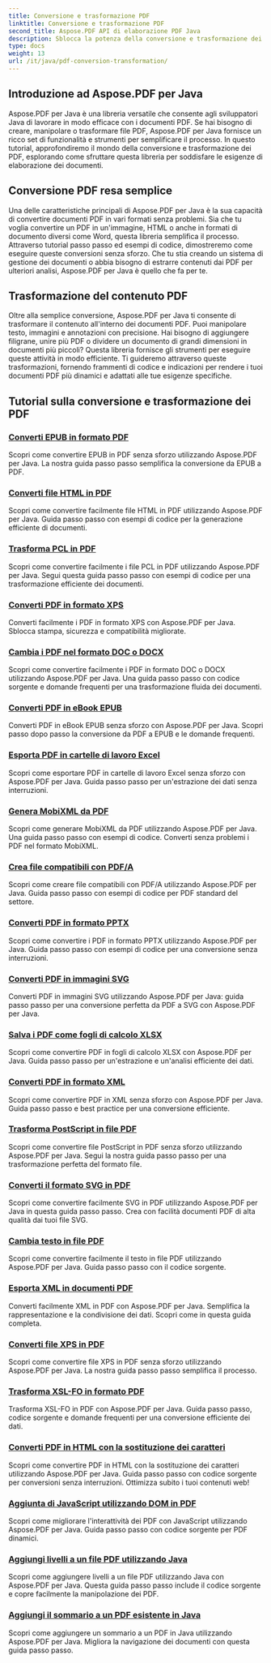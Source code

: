 ```yaml
---
title: Conversione e trasformazione PDF
linktitle: Conversione e trasformazione PDF
second_title: Aspose.PDF API di elaborazione PDF Java
description: Sblocca la potenza della conversione e trasformazione dei PDF con Aspose.PDF per Java tutorial completi per sviluppatori. Migliora oggi stesso le tue capacità di elaborazione PDF!
type: docs
weight: 13
url: /it/java/pdf-conversion-transformation/
---
```


## Introduzione ad Aspose.PDF per Java

Aspose.PDF per Java è una libreria versatile che consente agli sviluppatori Java di lavorare in modo efficace con i documenti PDF. Se hai bisogno di creare, manipolare o trasformare file PDF, Aspose.PDF per Java fornisce un ricco set di funzionalità e strumenti per semplificare il processo. In questo tutorial, approfondiremo il mondo della conversione e trasformazione dei PDF, esplorando come sfruttare questa libreria per soddisfare le esigenze di elaborazione dei documenti.

## Conversione PDF resa semplice

Una delle caratteristiche principali di Aspose.PDF per Java è la sua capacità di convertire documenti PDF in vari formati senza problemi. Sia che tu voglia convertire un PDF in un'immagine, HTML o anche in formati di documento diversi come Word, questa libreria semplifica il processo. Attraverso tutorial passo passo ed esempi di codice, dimostreremo come eseguire queste conversioni senza sforzo. Che tu stia creando un sistema di gestione dei documenti o abbia bisogno di estrarre contenuti dai PDF per ulteriori analisi, Aspose.PDF per Java è quello che fa per te.

## Trasformazione del contenuto PDF

Oltre alla semplice conversione, Aspose.PDF per Java ti consente di trasformare il contenuto all'interno dei documenti PDF. Puoi manipolare testo, immagini e annotazioni con precisione. Hai bisogno di aggiungere filigrane, unire più PDF o dividere un documento di grandi dimensioni in documenti più piccoli? Questa libreria fornisce gli strumenti per eseguire queste attività in modo efficiente. Ti guideremo attraverso queste trasformazioni, fornendo frammenti di codice e indicazioni per rendere i tuoi documenti PDF più dinamici e adattati alle tue esigenze specifiche.

## Tutorial sulla conversione e trasformazione dei PDF
### [Converti EPUB in formato PDF](./convert-epub-to-pdf-format/)
Scopri come convertire EPUB in PDF senza sforzo utilizzando Aspose.PDF per Java. La nostra guida passo passo semplifica la conversione da EPUB a PDF.
### [Converti file HTML in PDF](./convert-html-to-pdf-files/)
Scopri come convertire facilmente file HTML in PDF utilizzando Aspose.PDF per Java. Guida passo passo con esempi di codice per la generazione efficiente di documenti.
### [Trasforma PCL in PDF](./transform-pcl-to-pdfs/)
Scopri come convertire facilmente i file PCL in PDF utilizzando Aspose.PDF per Java. Segui questa guida passo passo con esempi di codice per una trasformazione efficiente dei documenti.
### [Converti PDF in formato XPS](./convert-pdfs-to-xps-format/)
Converti facilmente i PDF in formato XPS con Aspose.PDF per Java. Sblocca stampa, sicurezza e compatibilità migliorate.
### [Cambia i PDF nel formato DOC o DOCX](./change-pdfs-to-doc-or-docx-format/)
Scopri come convertire facilmente i PDF in formato DOC o DOCX utilizzando Aspose.PDF per Java. Una guida passo passo con codice sorgente e domande frequenti per una trasformazione fluida dei documenti.
### [Converti PDF in eBook EPUB](./convert-pdfs-to-epub-ebooks/)
Converti PDF in eBook EPUB senza sforzo con Aspose.PDF per Java. Scopri passo dopo passo la conversione da PDF a EPUB e le domande frequenti.
### [Esporta PDF in cartelle di lavoro Excel](./export-pdfs-to-excel-workbooks/)
Scopri come esportare PDF in cartelle di lavoro Excel senza sforzo con Aspose.PDF per Java. Guida passo passo per un'estrazione dei dati senza interruzioni.
### [Genera MobiXML da PDF](./generate-mobixml-from-pdfs/)
Scopri come generare MobiXML da PDF utilizzando Aspose.PDF per Java. Una guida passo passo con esempi di codice. Converti senza problemi i PDF nel formato MobiXML.
### [Crea file compatibili con PDF/A](./create-pdfa-compliant-files/)
Scopri come creare file compatibili con PDF/A utilizzando Aspose.PDF per Java. Guida passo passo con esempi di codice per PDF standard del settore.
### [Converti PDF in formato PPTX](./convert-pdfs-to-pptx-format/)
Scopri come convertire i PDF in formato PPTX utilizzando Aspose.PDF per Java. Guida passo passo con esempi di codice per una conversione senza interruzioni.
### [Converti PDF in immagini SVG](./convert-pdfs-to-svg-images/)
Converti PDF in immagini SVG utilizzando Aspose.PDF per Java: guida passo passo per una conversione perfetta da PDF a SVG con Aspose.PDF per Java.
### [Salva i PDF come fogli di calcolo XLSX](./save-pdfs-as-xlsx-spreadsheets/)
Scopri come convertire PDF in fogli di calcolo XLSX con Aspose.PDF per Java. Guida passo passo per un'estrazione e un'analisi efficiente dei dati.
### [Converti PDF in formato XML](./convert-pdfs-to-xml-format/)
Scopri come convertire PDF in XML senza sforzo con Aspose.PDF per Java. Guida passo passo e best practice per una conversione efficiente.
### [Trasforma PostScript in file PDF](./turn-postscript-into-pdf-files/)
Scopri come convertire file PostScript in PDF senza sforzo utilizzando Aspose.PDF per Java. Segui la nostra guida passo passo per una trasformazione perfetta del formato file.
### [Converti il formato SVG in PDF](./convert-svg-to-pdf-format/)
Scopri come convertire facilmente SVG in PDF utilizzando Aspose.PDF per Java in questa guida passo passo. Crea con facilità documenti PDF di alta qualità dai tuoi file SVG.
### [Cambia testo in file PDF](./change-text-to-pdf-files/)
Scopri come convertire facilmente il testo in file PDF utilizzando Aspose.PDF per Java. Guida passo passo con il codice sorgente.
### [Esporta XML in documenti PDF](./export-xml-to-pdf-documents/)
Converti facilmente XML in PDF con Aspose.PDF per Java. Semplifica la rappresentazione e la condivisione dei dati. Scopri come in questa guida completa.
### [Converti file XPS in PDF](./convert-xps-to-pdf-files/)
Scopri come convertire file XPS in PDF senza sforzo utilizzando Aspose.PDF per Java. La nostra guida passo passo semplifica il processo.
### [Trasforma XSL-FO in formato PDF](./transform-xsl-fo-to-pdf-format/)
Trasforma XSL-FO in PDF con Aspose.PDF per Java. Guida passo passo, codice sorgente e domande frequenti per una conversione efficiente dei dati.
### [Converti PDF in HTML con la sostituzione dei caratteri](./convert-pdf-to-html-with-font-substitution/)
Scopri come convertire PDF in HTML con la sostituzione dei caratteri utilizzando Aspose.PDF per Java. Guida passo passo con codice sorgente per conversioni senza interruzioni. Ottimizza subito i tuoi contenuti web!
### [Aggiunta di JavaScript utilizzando DOM in PDF](./adding-javascript-using-dom-in-pdf/)
Scopri come migliorare l'interattività dei PDF con JavaScript utilizzando Aspose.PDF per Java. Guida passo passo con codice sorgente per PDF dinamici.
### [Aggiungi livelli a un file PDF utilizzando Java](./add-layers-to-pdf-file-using-java/)
Scopri come aggiungere livelli a un file PDF utilizzando Java con Aspose.PDF per Java. Questa guida passo passo include il codice sorgente e copre facilmente la manipolazione dei PDF.
### [Aggiungi il sommario a un PDF esistente in Java](./add-table-of-contents-to-existing-pdf-in-java/)
Scopri come aggiungere un sommario a un PDF in Java utilizzando Aspose.PDF per Java. Migliora la navigazione dei documenti con questa guida passo passo.